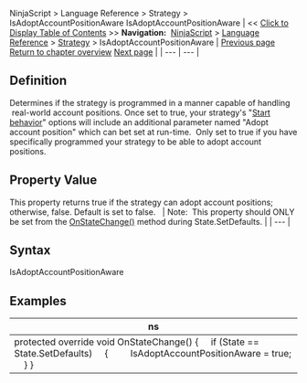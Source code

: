 ﻿
NinjaScript \> Language Reference \> Strategy \> IsAdoptAccountPositionAware
IsAdoptAccountPositionAware
| \<\< [Click to Display Table of Contents](isadoptaccountpositionaware.md) \>\> **Navigation:**     [NinjaScript](ninjascript-1.md) \> [Language Reference](language_reference_wip-1.md) \> [Strategy](strategy-1.md) \> IsAdoptAccountPositionAware | [Previous page](includetradehistoryinbacktest-1.md) [Return to chapter overview](strategy-1.md) [Next page](isexitonsessionclosestrategy-1.md) |
| --- | --- |
## Definition
Determines if the strategy is programmed in a manner capable of handling  real\-world account positions. Once set to true, your strategy's "[Start behavior](startbehavior-1.md)" options will include an additional parameter named "Adopt account position" which can bet set at run\-time.  Only set to true if you have specifically programmed your strategy to be able to adopt account positions. 
 
## Property Value
This property returns true if the strategy can adopt account positions; otherwise, false. Default is set to false.
 
| Note:  This property should ONLY be set from the [OnStateChange()](onstatechange-1.md) method during State.SetDefaults. |
| --- |

## 
## Syntax
IsAdoptAccountPositionAware

## 
## Examples
| ns |
| --- |
| protected override void OnStateChange() {      if (State \=\= State.SetDefaults)      {          IsAdoptAccountPositionAware \= true;      } } |
